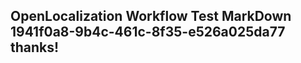 <properties
ms.topic="hero-topic"
ms.test1="hero-topic"
ms.test2="test"/>

## OpenLocalization Workflow Test MarkDown 1941f0a8-9b4c-461c-8f35-e526a025da77 thanks!
